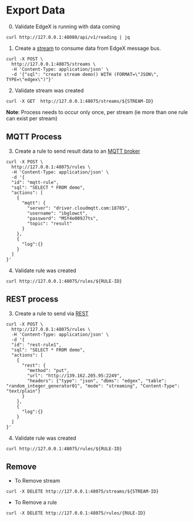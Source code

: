 # Export Data 


0. Validate EdgeX is running with data coming 
```
curl http://127.0.0.1:48080/api/v1/reading | jq
```

1. Create a [stream](https://github.com/emqx/kuiper/blob/master/docs/en_US/streams.md) to consume data from EdgeX message bus.
```
curl -X POST \
  http://127.0.0.1:48075/streams \
  -H 'Content-Type: application/json' \
  -d '{"sql": "create stream demo() WITH (FORMAT=\"JSON\", TYPE=\"edgex\")"}'
```

2. Validate stream was created 
```
curl -X GET  http://127.0.0.1:48075/streams/${STREAM-ID} 
```
**Note**: Process needs to occur only once, per stream (ie more than one rule can exist per stream) 

## MQTT Process 
3. Create a rule to send result data to an [MQTT broker](https://github.com/emqx/kuiper/blob/master/docs/en_US/rules/sinks/mqtt.md)  
```
curl -X POST \
  http://127.0.0.1:48075/rules \
  -H 'Content-Type: application/json' \
  -d '{
  "id": "mqtt-rule",
  "sql": "SELECT * FROM demo",
  "actions": [
    {
      "mqtt": {
        "server": "driver.cloudmqtt.com:18785",
        "username": "ibglowct",
        "password": "MSY4e009J7ts", 
        "topic": "result"
      }
    },
    {
      "log":{}
    }
  ]
}'

```

4. Validate rule was created 
```
curl http://127.0.0.1:48075/rules/${RULE-ID}
```

## REST process 
3. Create a rule to send via [REST](https://github.com/emqx/kuiper/blob/master/docs/en_US/rules/sinks/rest.md) 
```
curl -X POST \
  http://127.0.0.1:48075/rules \
  -H 'Content-Type: application/json' \
  -d '{
  "id": "rest-rule1",
  "sql": "SELECT * FROM demo",
  "actions": [
    {
      "rest": {
        "method": "put",
        "url": "http://139.162.205.95:2249",
        "headers": {"type": "json", "dbms": "edgex", "table": "random_integer_generator01", "mode": "streaming", "Content-Type": "text/plain"}
      }
    },
    {
      "log":{}
    }
  ]
}'
```

4. Validate rule was created 
```
curl http://127.0.0.1:48075/rules/${RULE-ID}
```


## Remove 
* To Remove stream 
```
curl -X DELETE http://127.0.0.1:48075/streams/${STREAM-ID}
```

* To Remove a rule
```
curl -X DELETE http://127.0.0.1:48075/rules/{RULE-ID}
```

